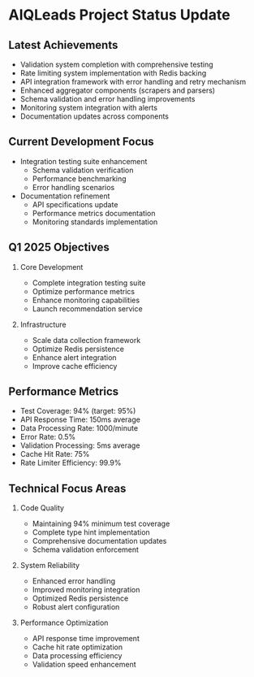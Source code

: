 # AIQLeads Project Status Update

## Latest Achievements
- Validation system completion with comprehensive testing
- Rate limiting system implementation with Redis backing
- API integration framework with error handling and retry mechanism
- Enhanced aggregator components (scrapers and parsers)
- Schema validation and error handling improvements
- Monitoring system integration with alerts
- Documentation updates across components

## Current Development Focus
- Integration testing suite enhancement
  - Schema validation verification
  - Performance benchmarking
  - Error handling scenarios
- Documentation refinement
  - API specifications update
  - Performance metrics documentation
  - Monitoring standards implementation

## Q1 2025 Objectives
1. Core Development
   - Complete integration testing suite
   - Optimize performance metrics
   - Enhance monitoring capabilities
   - Launch recommendation service

2. Infrastructure
   - Scale data collection framework
   - Optimize Redis persistence
   - Enhance alert integration
   - Improve cache efficiency

## Performance Metrics
- Test Coverage: 94% (target: 95%)
- API Response Time: 150ms average
- Data Processing Rate: 1000/minute
- Error Rate: 0.5%
- Validation Processing: 5ms average
- Cache Hit Rate: 75%
- Rate Limiter Efficiency: 99.9%

## Technical Focus Areas
1. Code Quality
   - Maintaining 94% minimum test coverage
   - Complete type hint implementation
   - Comprehensive documentation updates
   - Schema validation enforcement

2. System Reliability
   - Enhanced error handling
   - Improved monitoring integration
   - Optimized Redis persistence
   - Robust alert configuration

3. Performance Optimization
   - API response time improvement
   - Cache hit rate optimization
   - Data processing efficiency
   - Validation speed enhancement